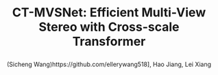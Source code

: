 # <p align="center">CT-MVSNet: Efficient Multi-View Stereo with Cross-scale Transformer</p>

<p align="center">(Sicheng Wang)https://github.com/ellerywang518], Hao Jiang, Lei Xiang</p>
